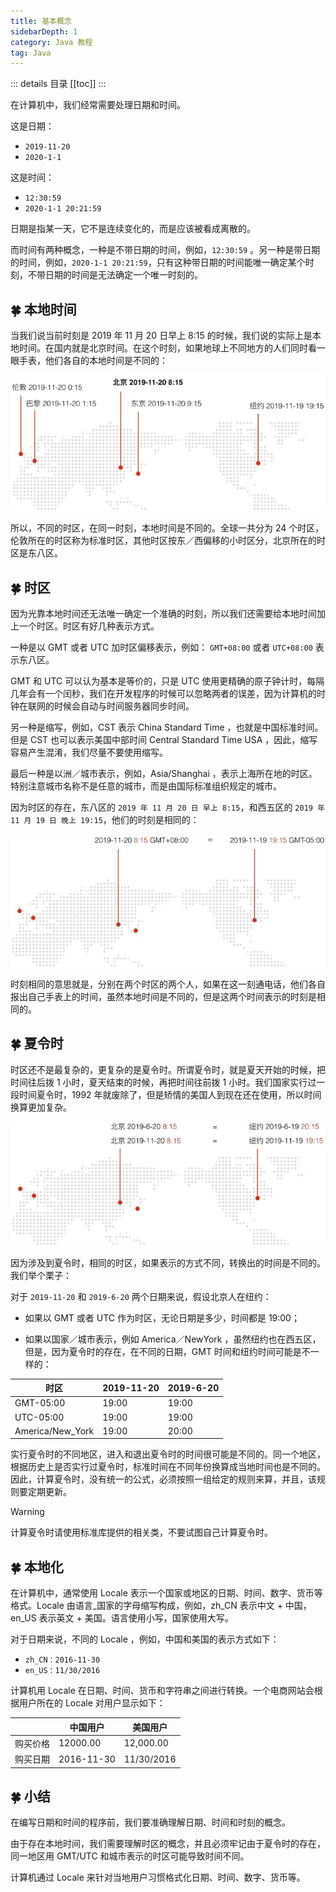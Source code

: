 ```yaml
---
title: 基本概念
sidebarDepth: 1
category: Java 教程
tag: Java
---
```


::: details 目录
[[toc]]
:::

在计算机中，我们经常需要处理日期和时间。

这是日期：

- `2019-11-20`
- `2020-1-1`

这是时间：

- `12:30:59`
- `2020-1-1 20:21:59`

日期是指某一天，它不是连续变化的，而是应该被看成离散的。

而时间有两种概念，一种是不带日期的时间，例如，`12:30:59` 。另一种是带日期的时间，例如，`2020-1-1 20:21:59`，只有这种带日期的时间能唯一确定某个时刻，不带日期的时间是无法确定一个唯一时刻的。

## 🍀 本地时间

当我们说当前时刻是 2019 年 11 月 20 日早上 8:15 的时候，我们说的实际上是本地时间。在国内就是北京时间。在这个时刻，如果地球上不同地方的人们同时看一眼手表，他们各自的本地时间是不同的：

![20221123213812](assets/20221123213812.png)

所以，不同的时区，在同一时刻，本地时间是不同的。全球一共分为 24 个时区，伦敦所在的时区称为标准时区，其他时区按东／西偏移的小时区分，北京所在的时区是东八区。

## 🍀 时区

因为光靠本地时间还无法唯一确定一个准确的时刻，所以我们还需要给本地时间加上一个时区。时区有好几种表示方式。

一种是以 GMT 或者 UTC 加时区偏移表示，例如： `GMT+08:00` 或者 `UTC+08:00` 表示东八区。

GMT 和 UTC 可以认为基本是等价的，只是 UTC 使用更精确的原子钟计时，每隔几年会有一个闰秒，我们在开发程序的时候可以忽略两者的误差，因为计算机的时钟在联网的时候会自动与时间服务器同步时间。

另一种是缩写，例如，CST 表示 China Standard Time ，也就是中国标准时间。但是 CST 也可以表示美国中部时间 Central Standard Time USA ，因此，缩写容易产生混淆，我们尽量不要使用缩写。

最后一种是以洲／城市表示，例如，Asia/Shanghai ，表示上海所在地的时区。特别注意城市名称不是任意的城市，而是由国际标准组织规定的城市。

因为时区的存在，东八区的 `2019 年 11 月 20 日 早上 8:15`，和西五区的 `2019 年 11 月 19 日 晚上 19:15`，他们的时刻是相同的：

![20221123221616](assets/20221123221616.png)

时刻相同的意思就是，分别在两个时区的两个人，如果在这一刻通电话，他们各自报出自己手表上的时间，虽然本地时间是不同的，但是这两个时间表示的时刻是相同的。

## 🍀 夏令时

时区还不是最复杂的，更复杂的是夏令时。所谓夏令时，就是夏天开始的时候，把时间往后拨 1 小时，夏天结束的时候，再把时间往前拨 1 小时。我们国家实行过一段时间夏令时，1992 年就废除了，但是矫情的美国人到现在还在使用，所以时间换算更加复杂。

![20221123221719](assets/20221123221719.png)

因为涉及到夏令时，相同的时区，如果表示的方式不同，转换出的时间是不同的。我们举个栗子：

对于 `2019-11-20` 和 `2019-6-20` 两个日期来说，假设北京人在纽约：

- 如果以 GMT 或者 UTC 作为时区，无论日期是多少，时间都是 19:00；

- 如果以国家／城市表示，例如 America／NewYork ，虽然纽约也在西五区，但是，因为夏令时的存在，在不同的日期，GMT 时间和纽约时间可能是不一样的：

| 时区             | 2019-11-20 | 2019-6-20 |
| ---------------- | ---------- | --------- |
| GMT-05:00        | 19:00      | 19:00     |
| UTC-05:00        | 19:00      | 19:00     |
| America/New_York | 19:00      | 20:00     |

实行夏令时的不同地区，进入和退出夏令时的时间很可能是不同的。同一个地区，根据历史上是否实行过夏令时，标准时间在不同年份换算成当地时间也是不同的。因此，计算夏令时，没有统一的公式，必须按照一组给定的规则来算，并且，该规则要定期更新。

> [!WARNING]
> 计算夏令时请使用标准库提供的相关类，不要试图自己计算夏令时。

## 🍀 本地化

在计算机中，通常使用 Locale 表示一个国家或地区的日期、时间、数字、货币等格式。Locale 由语言\_国家的字母缩写构成，例如，zh_CN 表示中文 + 中国，en_US 表示英文 + 美国。语言使用小写，国家使用大写。

对于日期来说，不同的 Locale ，例如，中国和美国的表示方式如下：

- `zh_CN：2016-11-30`
- `en_US：11/30/2016`

计算机用 Locale 在日期、时间、货币和字符串之间进行转换。一个电商网站会根据用户所在的 Locale 对用户显示如下：

|          | 中国用户   | 美国用户   |
| -------- | ---------- | ---------- |
| 购买价格 | 12000.00   | 12,000.00  |
| 购买日期 | 2016-11-30 | 11/30/2016 |

## 🍀 小结

在编写日期和时间的程序前，我们要准确理解日期、时间和时刻的概念。

由于存在本地时间，我们需要理解时区的概念，并且必须牢记由于夏令时的存在，同一地区用 GMT/UTC 和城市表示的时区可能导致时间不同。

计算机通过 Locale 来针对当地用户习惯格式化日期、时间、数字、货币等。
